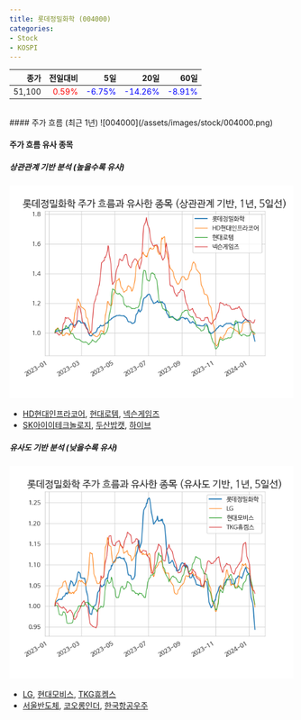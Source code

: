 ```yaml
---
title: 롯데정밀화학 (004000)
categories:
- Stock
- KOSPI
---
```


|종가|전일대비|5일|20일|60일|
|---:|-------:|--:|---:|---:|
|51,100|<span style="color: red">0.59%</span>|<span style="color: blue">-6.75%</span>|<span style="color: blue">-14.26%</span>|<span style="color: blue">-8.91%</span>|

<!-- more -->
<br>
#### 주가 흐름 (최근 1년)
![004000](/assets/images/stock/004000.png)

#### 주가 흐름 유사 종목

##### 상관관계 기반 분석 (높을수록 유사)
![004000](/assets/images/stock/004000_corr.png)
- [HD현대인프라코어](/042670/), [현대로템](/064350/), [넥슨게임즈](/225570/)
- [SK아이이테크놀로지](/361610/), [두산밥캣](/241560/), [하이브](/352820/)

##### 유사도 기반 분석 (낮을수록 유사)	
![004000](/assets/images/stock/004000_sim.png)
- [LG](/003550/), [현대모비스](/012330/), [TKG휴켐스](/069260/)
- [서울반도체](/046890/), [코오롱인더](/120110/), [한국항공우주](/047810/)